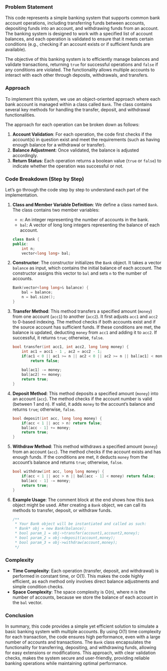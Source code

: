 ### Problem Statement

This code represents a simple banking system that supports common bank account operations, including transferring funds between accounts, depositing funds into an account, and withdrawing funds from an account. The banking system is designed to work with a specified list of account balances, and each operation is validated to ensure that it meets certain conditions (e.g., checking if an account exists or if sufficient funds are available).

The objective of this banking system is to efficiently manage balances and validate transactions, returning `true` for successful operations and `false` if any conditions are violated. The functionality allows multiple accounts to interact with each other through deposits, withdrawals, and transfers.

### Approach

To implement this system, we use an object-oriented approach where each bank account is managed within a class called `Bank`. The class contains several key methods for handling the transfer, deposit, and withdrawal functionalities.

The approach for each operation can be broken down as follows:

1. **Account Validation**: For each operation, the code first checks if the account(s) in question exist and meet the requirements (such as having enough balance for a withdrawal or transfer). 
2. **Balance Adjustment**: Once validated, the balance is adjusted accordingly. 
3. **Return Status**: Each operation returns a boolean value (`true` or `false`) to indicate whether the operation was successful or not.

### Code Breakdown (Step by Step)

Let’s go through the code step by step to understand each part of the implementation.

1. **Class and Member Variable Definition**: We define a class named `Bank`. The class contains two member variables: 
   - `n`: An integer representing the number of accounts in the bank.
   - `bal`: A vector of long long integers representing the balance of each account.

    ```cpp
    class Bank {
    public:
        int n;
        vector<long long> bal;
    ```

2. **Constructor**: The constructor initializes the `Bank` object. It takes a vector `balance` as input, which contains the initial balance of each account. The constructor assigns this vector to `bal` and sets `n` to the number of accounts.

    ```cpp
    Bank(vector<long long>& balance) {
        bal = balance;
        n = bal.size();
    }
    ```

3. **Transfer Method**: This method transfers a specified amount (`money`) from one account (`acc1`) to another (`acc2`). It first adjusts `acc1` and `acc2` to 0-based indexing. The method checks if both accounts exist and if the source account has sufficient funds. If these conditions are met, the balance is updated, deducting `money` from `acc1` and adding it to `acc2`. If successful, it returns `true`; otherwise, `false`.

    ```cpp
    bool transfer(int acc1, int acc2, long long money) {
        int ac1 = acc1 - 1 , ac2 = acc2 - 1;
        if(ac1 < 0 || ac1 >= n || ac2 < 0 || ac2 >= n || bal[ac1] < money)
            return false;
        
        bal[ac1] -= money;
        bal[ac2] += money;
        return true;
    }
    ```

4. **Deposit Method**: This method deposits a specified amount (`money`) into an account (`acc`). The method checks if the account number is valid (between 1 and n). If valid, it adds `money` to the account’s balance and returns `true`; otherwise, `false`.

    ```cpp
    bool deposit(int acc, long long money) {
        if(acc < 1 || acc > n) return false;
        bal[acc - 1] += money;
        return true;
    }
    ```

5. **Withdraw Method**: This method withdraws a specified amount (`money`) from an account (`acc`). The method checks if the account exists and has enough funds. If the conditions are met, it deducts `money` from the account’s balance and returns `true`; otherwise, `false`.

    ```cpp
    bool withdraw(int acc, long long money) {
        if(acc < 1 || acc > n || bal[acc - 1] < money) return false;        
        bal[acc - 1] -= money;
        return true;
    }
    ```

6. **Example Usage**: The comment block at the end shows how this `Bank` object might be used. After creating a `Bank` object, we can call its methods to transfer, deposit, or withdraw funds.

    ```cpp
    /**
     * Your Bank object will be instantiated and called as such:
     * Bank* obj = new Bank(balance);
     * bool param_1 = obj->transfer(account1,account2,money);
     * bool param_2 = obj->deposit(account,money);
     * bool param_3 = obj->withdraw(account,money);
     */
    ```

### Complexity

- **Time Complexity**: Each operation (transfer, deposit, and withdrawal) is performed in constant time, or O(1). This makes the code highly efficient, as each method only involves direct balance adjustments and simple condition checks.
- **Space Complexity**: The space complexity is O(n), where n is the number of accounts, because we store the balance of each account in the `bal` vector.

### Conclusion

In summary, this code provides a simple yet efficient solution to simulate a basic banking system with multiple accounts. By using O(1) time complexity for each transaction, the code ensures high performance, even with a large number of accounts and transactions. The `Bank` class encapsulates the functionality for transferring, depositing, and withdrawing funds, allowing for easy extensions or modifications. This approach, with clear validation checks, makes the system secure and user-friendly, providing reliable banking operations while maintaining optimal performance.